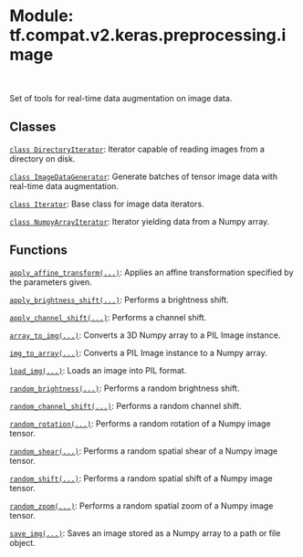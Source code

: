 <div itemscope itemtype="http://developers.google.com/ReferenceObject">
<meta itemprop="name" content="tf.compat.v2.keras.preprocessing.image" />
<meta itemprop="path" content="Stable" />
</div>

# Module: tf.compat.v2.keras.preprocessing.image


<table class="tfo-notebook-buttons tfo-api" align="left">
</table>



Set of tools for real-time data augmentation on image data.



## Classes

[`class DirectoryIterator`](../../../../../tf/keras/preprocessing/image/DirectoryIterator.md): Iterator capable of reading images from a directory on disk.

[`class ImageDataGenerator`](../../../../../tf/keras/preprocessing/image/ImageDataGenerator.md): Generate batches of tensor image data with real-time data augmentation.

[`class Iterator`](../../../../../tf/keras/preprocessing/image/Iterator.md): Base class for image data iterators.

[`class NumpyArrayIterator`](../../../../../tf/keras/preprocessing/image/NumpyArrayIterator.md): Iterator yielding data from a Numpy array.

## Functions

[`apply_affine_transform(...)`](../../../../../tf/keras/preprocessing/image/apply_affine_transform.md): Applies an affine transformation specified by the parameters given.

[`apply_brightness_shift(...)`](../../../../../tf/keras/preprocessing/image/apply_brightness_shift.md): Performs a brightness shift.

[`apply_channel_shift(...)`](../../../../../tf/keras/preprocessing/image/apply_channel_shift.md): Performs a channel shift.

[`array_to_img(...)`](../../../../../tf/keras/preprocessing/image/array_to_img.md): Converts a 3D Numpy array to a PIL Image instance.

[`img_to_array(...)`](../../../../../tf/keras/preprocessing/image/img_to_array.md): Converts a PIL Image instance to a Numpy array.

[`load_img(...)`](../../../../../tf/keras/preprocessing/image/load_img.md): Loads an image into PIL format.

[`random_brightness(...)`](../../../../../tf/keras/preprocessing/image/random_brightness.md): Performs a random brightness shift.

[`random_channel_shift(...)`](../../../../../tf/keras/preprocessing/image/random_channel_shift.md): Performs a random channel shift.

[`random_rotation(...)`](../../../../../tf/keras/preprocessing/image/random_rotation.md): Performs a random rotation of a Numpy image tensor.

[`random_shear(...)`](../../../../../tf/keras/preprocessing/image/random_shear.md): Performs a random spatial shear of a Numpy image tensor.

[`random_shift(...)`](../../../../../tf/keras/preprocessing/image/random_shift.md): Performs a random spatial shift of a Numpy image tensor.

[`random_zoom(...)`](../../../../../tf/keras/preprocessing/image/random_zoom.md): Performs a random spatial zoom of a Numpy image tensor.

[`save_img(...)`](../../../../../tf/keras/preprocessing/image/save_img.md): Saves an image stored as a Numpy array to a path or file object.

